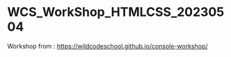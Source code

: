 # WCS_WorkShop_HTMLCSS_20230504

Workshop from : https://wildcodeschool.github.io/console-workshop/
